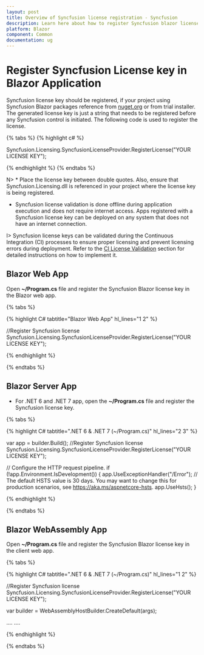 ```yaml
---
layout: post
title: Overview of Syncfusion license registration - Syncfusion
description: Learn here about how to register Syncfusion blazor license key for blazor application for license validation.
platform: Blazor
component: Common
documentation: ug
---
```


# Register Syncfusion License key in Blazor Application

Syncfusion license key should be registered, if your project using Syncfusion Blazor packages reference from [nuget.org](https://www.nuget.org/packages?q=syncfusion) or from trial installer. The generated license key is just a string that needs to be registered before any Syncfusion control is initiated. The following code is used to register the license.

{% tabs %}
{% highlight c# %}

Syncfusion.Licensing.SyncfusionLicenseProvider.RegisterLicense("YOUR LICENSE KEY");

{% endhighlight %}
{% endtabs %}

N> * Place the license key between double quotes.  Also, ensure that Syncfusion.Licensing.dll is referenced in your project where the license key is being registered.
* Syncfusion license validation is done offline during application execution and does not require internet access.  Apps registered with a Syncfusion license key can be deployed on any system that does not have an internet connection.

I> Syncfusion license keys can be validated during the Continuous Integration (CI) processes to ensure proper licensing and prevent licensing errors during deployment. Refer to the [CI License Validation](https://blazor.syncfusion.com/documentation/getting-started/license-key/ci-license-validation) section for detailed instructions on how to implement it.

## Blazor Web App

Open **~/Program.cs** file and register the Syncfusion Blazor license key in the Blazor web app.

{% tabs %}

{% highlight C# tabtitle="Blazor Web App" hl_lines="1 2" %}

//Register Syncfusion license
Syncfusion.Licensing.SyncfusionLicenseProvider.RegisterLicense("YOUR LICENSE KEY");

{% endhighlight %}

{% endtabs %}

## Blazor Server App

* For .NET 6 and .NET 7 app, open the **~/Program.cs** file and register the Syncfusion license key.

{% tabs %}

{% highlight C# tabtitle=".NET 6 & .NET 7 (~/Program.cs)" hl_lines="2 3" %}

var app = builder.Build();
//Register Syncfusion license
Syncfusion.Licensing.SyncfusionLicenseProvider.RegisterLicense("YOUR LICENSE KEY");

// Configure the HTTP request pipeline.
if (!app.Environment.IsDevelopment())
{
    app.UseExceptionHandler("/Error");
    // The default HSTS value is 30 days. You may want to change this for production scenarios, see https://aka.ms/aspnetcore-hsts.
    app.UseHsts();
}

{% endhighlight %}

{% endtabs %}

## Blazor WebAssembly App

Open **~/Program.cs** file and register the Syncfusion Blazor license key in the client web app.

{% tabs %}

{% highlight C# tabtitle=".NET 6 & .NET 7 (~/Program.cs)" hl_lines="1 2" %}

//Register Syncfusion license
Syncfusion.Licensing.SyncfusionLicenseProvider.RegisterLicense("YOUR LICENSE KEY");

var builder = WebAssemblyHostBuilder.CreateDefault(args);

....
....

{% endhighlight %}

{% endtabs %}
